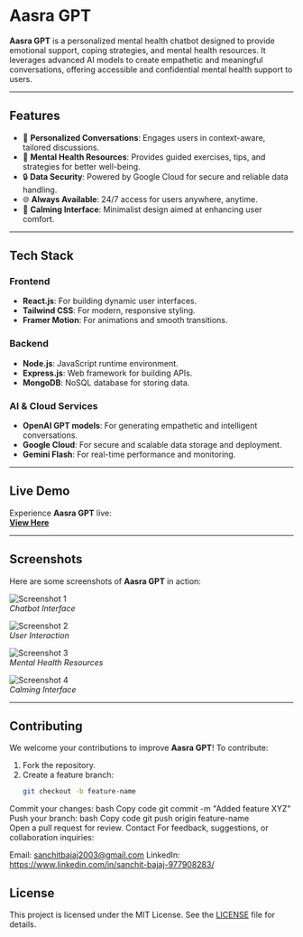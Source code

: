 # Aasra GPT

**Aasra GPT** is a personalized mental health chatbot designed to provide emotional support, coping strategies, and mental health resources. It leverages advanced AI models to create empathetic and meaningful conversations, offering accessible and confidential mental health support to users.

---

## Features

- 💬 **Personalized Conversations**: Engages users in context-aware, tailored discussions.
- 🧠 **Mental Health Resources**: Provides guided exercises, tips, and strategies for better well-being.
- 🔒 **Data Security**: Powered by Google Cloud for secure and reliable data handling.
- 🌐 **Always Available**: 24/7 access for users anywhere, anytime.
- 🎨 **Calming Interface**: Minimalist design aimed at enhancing user comfort.

---

## Tech Stack

### Frontend

- **React.js**: For building dynamic user interfaces.
- **Tailwind CSS**: For modern, responsive styling.
- **Framer Motion**: For animations and smooth transitions.

### Backend

- **Node.js**: JavaScript runtime environment.
- **Express.js**: Web framework for building APIs.
- **MongoDB**: NoSQL database for storing data.

### AI & Cloud Services

- **OpenAI GPT models**: For generating empathetic and intelligent conversations.
- **Google Cloud**: For secure and scalable data storage and deployment.
- **Gemini Flash**: For real-time performance and monitoring.

---

## Live Demo

Experience **Aasra GPT** live:  
[**View Here**](https://aasara-gptt.vercel.app/)

---

## Screenshots

Here are some screenshots of **Aasra GPT** in action:

![Screenshot 1](https://github.com/user-attachments/assets/c96490b5-5efc-48a0-97b5-c7cb82e89dda)  
*Chatbot Interface*

![Screenshot 2](https://github.com/user-attachments/assets/b74ecd38-1177-4b60-9b3b-c5908b82d832)  
*User Interaction*

![Screenshot 3](https://github.com/user-attachments/assets/4ac5d8b6-2530-4217-a3d6-8bb12d3c095b)  
*Mental Health Resources*

![Screenshot 4](https://github.com/user-attachments/assets/8d564efd-9b9f-4be2-b9d2-876e2c0bae2c)  
*Calming Interface*

---

## Contributing

We welcome your contributions to improve **Aasra GPT**! To contribute:

1. Fork the repository.
2. Create a feature branch:  
   ```bash  
   git checkout -b feature-name

Commit your changes:
bash
Copy code
git commit -m "Added feature XYZ"  
Push your branch:
bash
Copy code
git push origin feature-name  
Open a pull request for review.
Contact
For feedback, suggestions, or collaboration inquiries:

Email: sanchitbajaj2003@gmail.com
LinkedIn: https://www.linkedin.com/in/sanchit-bajaj-977908283/
## License
This project is licensed under the MIT License. See the [LICENSE](./LICENSE) file for details.
